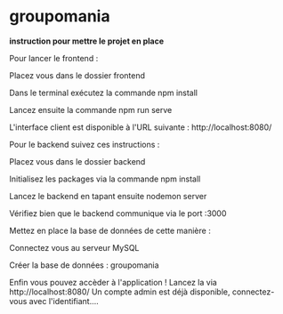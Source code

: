 # groupomania

**instruction pour mettre le projet en place**

Pour lancer le frontend :

Placez vous dans le dossier frontend

Dans le terminal exécutez la commande npm install

Lancez ensuite la commande npm run serve

L'interface client est disponible à l'URL suivante : http://localhost:8080/

Pour le backend suivez ces instructions :

Placez vous dans le dossier backend

Initialisez les packages via la commande npm install

Lancez le backend en tapant ensuite nodemon server

Vérifiez bien que le backend communique via le port :3000

Mettez en place la base de données de cette manière :

Connectez vous au serveur MySQL

Créer la base de données : groupomania





Enfin vous pouvez accèder à l'application !
Lancez la via http://localhost:8080/
Un compte admin est déjà disponible, connectez-vous avec l'identifiant....
